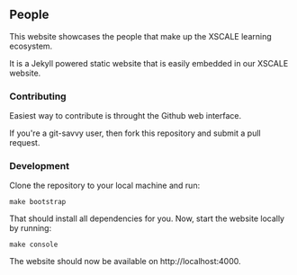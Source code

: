 ## People

This website showcases the people that make up the XSCALE learning ecosystem.

It is a Jekyll powered static website that is easily embedded in our XSCALE website.


### Contributing

Easiest way to contribute is throught the Github web interface.

If you're a git-savvy user, then fork this repository and submit a pull request.

### Development

Clone the repository to your local machine and run:

```
make bootstrap
```

That should install all dependencies for you. Now, start the website locally by running:

```
make console
```

The website should now be available on http://localhost:4000.